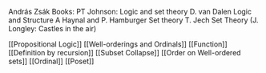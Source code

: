 András Zsák
Books:
PT Johnson: Logic and set theory
D. van Dalen Logic and Structure
A Haynal and P. Hamburger Set theory
T. Jech Set Theory
(J. Longley: Castles in the air)

[[Propositional Logic]]
[[Well-orderings and Ordinals]]
[[Function]]
[[Definition by recursion]]
[[Subset Collapse]]
[[Order on Well-ordered sets]]
[[Ordinal]]
[[Poset]]